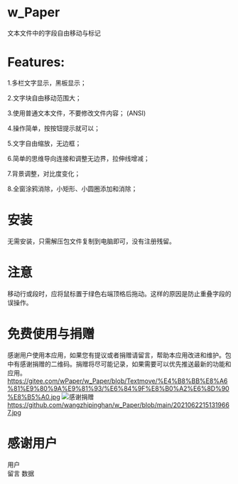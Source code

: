 # w_Paper
文本文件中的字段自由移动与标记

# Features:

1.多栏文字显示，黑板显示；

2.文字块自由移动范围大；

3.使用普通文本文件，不要修改文件内容； (ANSI)

4.操作简单，按按钮提示就可以；

5.文字自由缩放，无边框；

6.简单的思维导向连接和调整无边界，拉伸线增减；

7.背景调整，对比度变化；

8.全窗涂鸦消除，小矩形、小圆圈添加和消除；



# 安装
无需安装，只需解压包文件复制到电脑即可，没有注册残留。

# 注意
移动行或段时，应将鼠标置于绿色右端顶格后拖动。这样的原因是防止重叠字段的误操作。

# 免费使用与捐赠
感谢用户使用本应用，如果您有提议或者捐赠请留言，帮助本应用改进和维护。包中有感谢捐赠的二维码。捐赠将尽可能记录，如果需要可以优先推送最新的功能和应用。
https://gitee.com/wPaper/w_Paper/blob/Textmove/%E4%B8%BB%E8%A6%81%E9%80%9A%E9%81%93/%E6%84%9F%E8%B0%A2%E6%8D%90%E8%B5%A0.jpg
![感谢捐赠](https://gitee.com/wPaper/w_Paper/blob/Textmove/%E4%B8%BB%E8%A6%81%E9%80%9A%E9%81%93/%E6%84%9F%E8%B0%A2%E6%8D%90%E8%B5%A0.jpg)
https://github.com/wangzhipinghan/w_Paper/blob/main/20210622151319667.jpg
# 感谢用户

用户		
留言
数据

